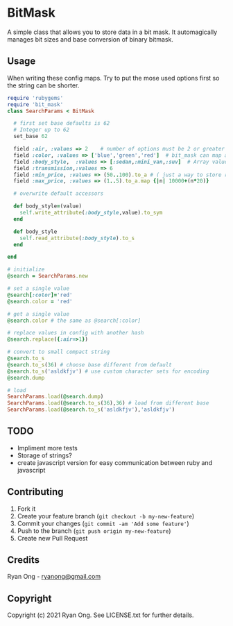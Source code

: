 # BitMask

A simple class that allows you to store data in a bit mask. It automagically manages bit sizes and base conversion of binary bitmask.

## Usage

When writing these config maps. Try to put the mose used options first so the string can be shorter.

```ruby
require 'rubygems'
require 'bit_mask'
class SearchParams < BitMask

  # first set base defaults is 62
  # Integer up to 62
  set_base 62

  field :air, :values => 2    # number of options must be 2 or greater
  field :color, :values => ['blue','green','red']  # bit_mask can map arrays of data, the default setting will be the first value in the array
  field :body_style,  :values => [:sedan,:mini_van,:suv]  # Array values can be anything that can be found using the Array#index function
  field :transmission,:values => 6
  field :min_price, :values => (50..100).to_a # ( just a way to store ranges of numbers)
  field :max_price, :values => (1..5).to_a.map {|n| 10000+(n*20)}

  # overwrite default accessors

  def body_style=(value)
    self.write_attribute(:body_style,value).to_sym
  end

  def body_style
    self.read_attribute(:body_style).to_s
  end

end

# initialize
@search = SearchParams.new

# set a single value
@search[:color]='red'
@search.color = 'red'

# get a single value
@search.color # the same as @search[:color]

# replace values in config with another hash
@search.replace({:air=>1})

# convert to small compact string
@search.to_s
@search.to_s(36) # choose base different from default
@search.to_s('asldkfjv') # use custom character sets for encoding
@search.dump

# load
SearchParams.load(@search.dump)
SearchParams.load(@search.to_s(36),36) # load from different base
SearchParams.load(@search.to_s('asldkfjv'),'asldkfjv')
```

## TODO

* Impliment more tests
* Storage of strings?
* create javascript version for easy communication between ruby and javascript

## Contributing

1. Fork it
2. Create your feature branch (`git checkout -b my-new-feature`)
3. Commit your changes (`git commit -am 'Add some feature'`)
4. Push to the branch (`git push origin my-new-feature`)
5. Create new Pull Request

## Credits

Ryan Ong - ryanong@gmail.com

## Copyright

Copyright (c) 2021 Ryan Ong. See LICENSE.txt for
further details.

